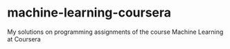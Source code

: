# machine-learning-coursera
My solutions on programming assignments of the course Machine Learning at Coursera
